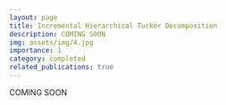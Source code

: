 ```yaml
---
layout: page
title: Incremental Hierarchical Tucker Decomposition
description: COMING SOON
img: assets/img/4.jpg
importance: 1
category: completed
related_publications: true
---
```


COMING SOON